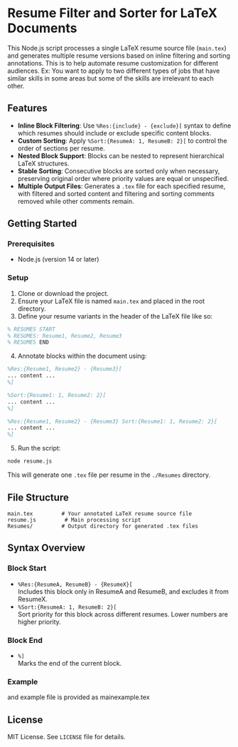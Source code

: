 # Resume Filter and Sorter for LaTeX Documents

This Node.js script processes a single LaTeX resume source file (`main.tex`) and generates multiple resume versions based on inline filtering and sorting annotations. 
This is to help automate resume customization for different audiences. Ex: You want to apply to two different types of jobs that have similar skills in some areas but some of the skills are irrelevant to each other.

## Features

- **Inline Block Filtering**: Use `%Res:{include} - {exclude}[` syntax to define which resumes should include or exclude specific content blocks.
- **Custom Sorting**: Apply `%Sort:{ResumeA: 1, ResumeB: 2}[` to control the order of sections per resume.
- **Nested Block Support**: Blocks can be nested to represent hierarchical LaTeX structures.
- **Stable Sorting**: Consecutive blocks are sorted only when necessary, preserving original order where priority values are equal or unspecified.
- **Multiple Output Files**: Generates a `.tex` file for each specified resume, with filtered and sorted content and filtering and sorting comments removed while other comments remain.

## Getting Started

### Prerequisites

- Node.js (version 14 or later)

### Setup
1. Clone or download the project.
2. Ensure your LaTeX file is named `main.tex` and placed in the root directory.
3. Define your resume variants in the header of the LaTeX file like so:

```latex
% RESUMES START
% RESUMES: Resume1, Resume2, Resume3
% RESUMES END
```

4. Annotate blocks within the document using:

```latex
%Res:{Resume1, Resume2} - {Resume3}[
... content ...
%]

%Sort:{Resume1: 1, Resume2: 2}[
... content ...
%]

%Res:{Resume1, Resume2} - {Resume3} Sort:{Resume1: 1, Resume2: 2}[
... content ...
%]
```

5. Run the script:

```bash
node resume.js
```

This will generate one `.tex` file per resume in the `./Resumes` directory.

## File Structure

```
main.tex         # Your annotated LaTeX resume source file
resume.js         # Main processing script
Resumes/         # Output directory for generated .tex files
```

## Syntax Overview

### Block Start

- `%Res:{ResumeA, ResumeB} - {ResumeX}[`  
  Includes this block only in ResumeA and ResumeB, and excludes it from ResumeX.
- `%Sort:{ResumeA: 1, ResumeB: 2}[`  
  Sort priority for this block across different resumes. Lower numbers are higher priority.

### Block End

- `%]`  
  Marks the end of the current block.

### Example

and example file is provided as mainexample.tex

## License

MIT License. See `LICENSE` file for details.
